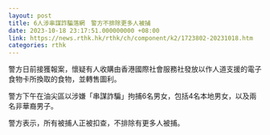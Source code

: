 ```yaml
---
layout: post
title: 6人涉串謀詐騙落網　警方不排除更多人被捕
date: 2023-10-18 23:17:51.000000000 +08:00
link: https://news.rthk.hk/rthk/ch/component/k2/1723802-20231018.htm
categories: rthk
---
```


警方日前接獲報案，懷疑有人收購由香港國際社會服務社發放以作人道支援的電子食物卡所換取的食物，並轉售圖利。

警方下午在油尖區以涉嫌「串謀詐騙」拘捕6名男女，包括4名本地男女，以及兩名非華裔男子。

警方表示，所有被捕人正被扣查，不排除有更多人被捕。
